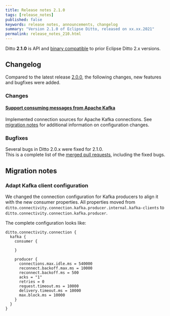 ```yaml
---
title: Release notes 2.1.0
tags: [release_notes]
published: false
keywords: release notes, announcements, changelog
summary: "Version 2.1.0 of Eclipse Ditto, released on xx.xx.2021"
permalink: release_notes_210.html
---
```


Ditto **2.1.0** is API and [binary compatible](https://github.com/eclipse/ditto/blob/master/documentation/src/main/resources/architecture/DADR-0005-semantic-versioning.md)
to prior Eclipse Ditto 2.x versions.

## Changelog

Compared to the latest release [2.0.0](release_notes_200.html), the following changes, new features and  bugfixes 
were added.


### Changes

#### [Support consuming messages from Apache Kafka](https://github.com/eclipse/ditto/issues/586)

Implemented connection sources for Apache Kafka connections. See [migration notes]() for additional information on 
configuration changes.


### Bugfixes

Several bugs in Ditto 2.0.x were fixed for 2.1.0.<br/>
This is a complete list of the
[merged pull requests](https://github.com/eclipse/ditto/pulls?q=is%3Apr+milestone%3A2.1.0), including the fixed bugs.


## Migration notes

### Adapt Kafka client configuration

We changed the connection configuration for Kafka producers to align it with the new consumer properties.
All properties moved from `ditto.connectivity.connection.kafka.producer.internal.kafka-clients` to
`ditto.connectivity.connection.kafka.producer`.

The complete configuration looks like:

```hocon
ditto.connectivity.connection {
  kafka {
    consumer {

    }

    producer {
      connections.max.idle.ms = 540000
      reconnect.backoff.max.ms = 10000
      reconnect.backoff.ms = 500
      acks = "1"
      retries = 0
      request.timeout.ms = 10000
      delivery.timeout.ms = 10000
      max.block.ms = 10000
    }
  }
}
```
